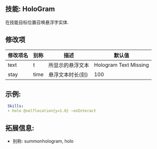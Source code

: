 技能: HoloGram
--------------------------

在技能目标位置召唤悬浮字实体.

修改项
----------

| 修改项名 | 别称    | 描述                                                                                                    | 默认值 |
|-----------|------------|----------------------------------------------------------------------------------------------------------------|---------------|
| text           | t     | 所显示的悬浮文本 | Hologram Text Missing |
| stay    | time    | 悬浮文本时长(刻) | 100     |

示例:
-----------

```yaml
 Skills:
 - holo @selflocation{y=1.6} ~onInteract
```

拓展信息:
----------------------

- 别称: summonhologram, holo